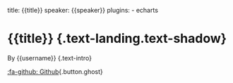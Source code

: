 title: {{title}}
speaker: {{speaker}}
plugins:
    - echarts

<slide class="bg-black-blue aligncenter" image="https://source.unsplash.com/C1HhAQrbykQ/ .dark">

# {{title}} {.text-landing.text-shadow}

By {{username}} {.text-intro}

[:fa-github: Github](https://github.com/ksky521/nodeppt){.button.ghost}